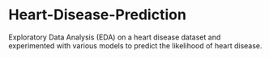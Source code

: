 # Heart-Disease-Prediction

Exploratory Data Analysis (EDA) on a heart disease dataset and experimented with various models to predict the likelihood of heart disease.
